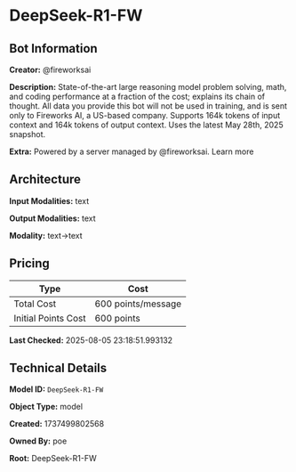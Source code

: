 # DeepSeek-R1-FW

## Bot Information

**Creator:** @fireworksai

**Description:** State-of-the-art large reasoning model problem solving, math, and coding performance at a fraction of the cost; explains its chain of thought. All data you provide this bot will not be used in training, and is sent only to Fireworks AI, a US-based company. Supports 164k tokens of input context and 164k tokens of output context. Uses the latest May 28th, 2025 snapshot.

**Extra:** Powered by a server managed by @fireworksai. Learn more


## Architecture

**Input Modalities:** text

**Output Modalities:** text

**Modality:** text->text


## Pricing

| Type | Cost |
|------|------|
| Total Cost | 600 points/message |
| Initial Points Cost | 600 points |

**Last Checked:** 2025-08-05 23:18:51.993132


## Technical Details

**Model ID:** `DeepSeek-R1-FW`

**Object Type:** model

**Created:** 1737499802568

**Owned By:** poe

**Root:** DeepSeek-R1-FW
